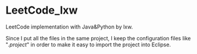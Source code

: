 LeetCode_lxw
============

LeetCode implementation with Java&amp;Python by lxw.

Since I put all the files in the same project, I keep the configuration files like "*.project*" in order to make it easy to import the project into Eclipse.

